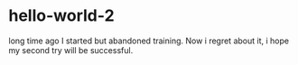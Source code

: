 # hello-world-2
long time ago I started but abandoned training. Now i regret about it, i hope my second try will be successful.
